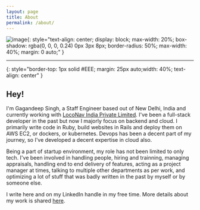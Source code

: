 ```yaml
---
layout: page
title: About
permalink: /about/
---
```


![image](https://avatars.githubusercontent.com/u/13852061){: style="text-align: center;
  display: block;
  max-width: 20%;
  box-shadow: rgba(0, 0, 0, 0.24) 0px 3px 8px;
  border-radius: 50%;
  max-width: 40%;
  margin: 0 auto;"
}

---
{: style="border-top: 1px solid #EEE;
  margin: 25px auto;width: 40%;
  text-align: center"
}


## Hey!
I'm Gagandeep Singh, a Staff Engineer based out of  New Delhi, India and currently working with [LocoNav India Private Limited](https://loconav.com/). I've been a full-stack developer in the past but now I majorly focus on backend and cloud. I primarily write code in Ruby, build websites in Rails and deploy them on AWS EC2, or dockers, or kubernetes. Devops has been a decent part of my journey, so I've developed a decent expertise in cloud also.

Being a part of startup environment, my role has not been limited to only tech. I've been involved in handling people, hiring and trainning, managing appraisals, handling end to end delivery of features, acting as a project manager at times, talking to multiple other departments as per work, and optimizing a lot of stuff that was badly written in the past by myself or by someone else.

I write here and on my LinkedIn handle in my free time. More details about my work is shared [here](https://gagan93.me).
